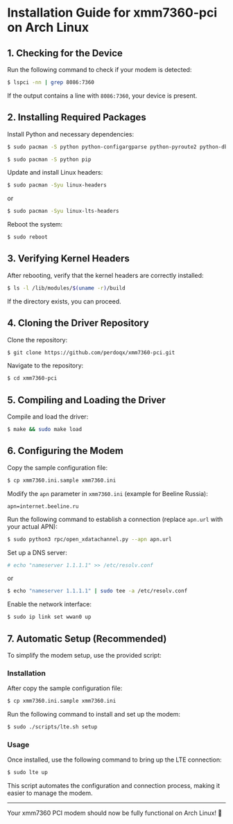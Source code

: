 # Installation Guide for xmm7360-pci on Arch Linux

## 1. Checking for the Device

Run the following command to check if your modem is detected:

```sh
$ lspci -nn | grep 8086:7360
```

If the output contains a line with `8086:7360`, your device is present.

## 2. Installing Required Packages

Install Python and necessary dependencies:

```sh
$ sudo pacman -S python python-configargparse python-pyroute2 python-dbus
```

```sh
$ sudo pacman -S python pip
```

Update and install Linux headers:

```sh
$ sudo pacman -Syu linux-headers
```
or
```sh
$ sudo pacman -Syu linux-lts-headers
```

Reboot the system:

```sh
$ sudo reboot
```

## 3. Verifying Kernel Headers

After rebooting, verify that the kernel headers are correctly installed:

```sh
$ ls -l /lib/modules/$(uname -r)/build
```

If the directory exists, you can proceed.

## 4. Cloning the Driver Repository

Clone the repository:

```sh
$ git clone https://github.com/perdoqx/xmm7360-pci.git
```

Navigate to the repository:

```sh
$ cd xmm7360-pci
```

## 5. Compiling and Loading the Driver

Compile and load the driver:

```sh
$ make && sudo make load
```

## 6. Configuring the Modem

Copy the sample configuration file:

```sh
$ cp xmm7360.ini.sample xmm7360.ini
```

Modify the `apn` parameter in `xmm7360.ini` (example for Beeline Russia):


```
apn=internet.beeline.ru

```

Run the following command to establish a connection (replace `apn.url` with your actual APN):

```sh
$ sudo python3 rpc/open_xdatachannel.py --apn apn.url
```

Set up a DNS server:

```sh
# echo "nameserver 1.1.1.1" >> /etc/resolv.conf
```
or
```sh
$ echo "nameserver 1.1.1.1" | sudo tee -a /etc/resolv.conf
```

Enable the network interface:

```sh
$ sudo ip link set wwan0 up
```

## 7. Automatic Setup (Recommended)

To simplify the modem setup, use the provided script:
### Installation
After copy the sample configuration file:

```sh
$ cp xmm7360.ini.sample xmm7360.ini
```

Run the following command to install and set up the modem:

```sh
$ sudo ./scripts/lte.sh setup

```
### Usage
Once installed, use the following command to bring up the LTE connection:

```sh
$ sudo lte up
```

This script automates the configuration and connection process, making it easier to manage the modem.

---

Your xmm7360 PCI modem should now be fully functional on Arch Linux! 🚀
